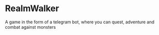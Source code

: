 # RealmWalker
A game in the form of a telegram bot, where you can quest, adventure and combat against monsters
